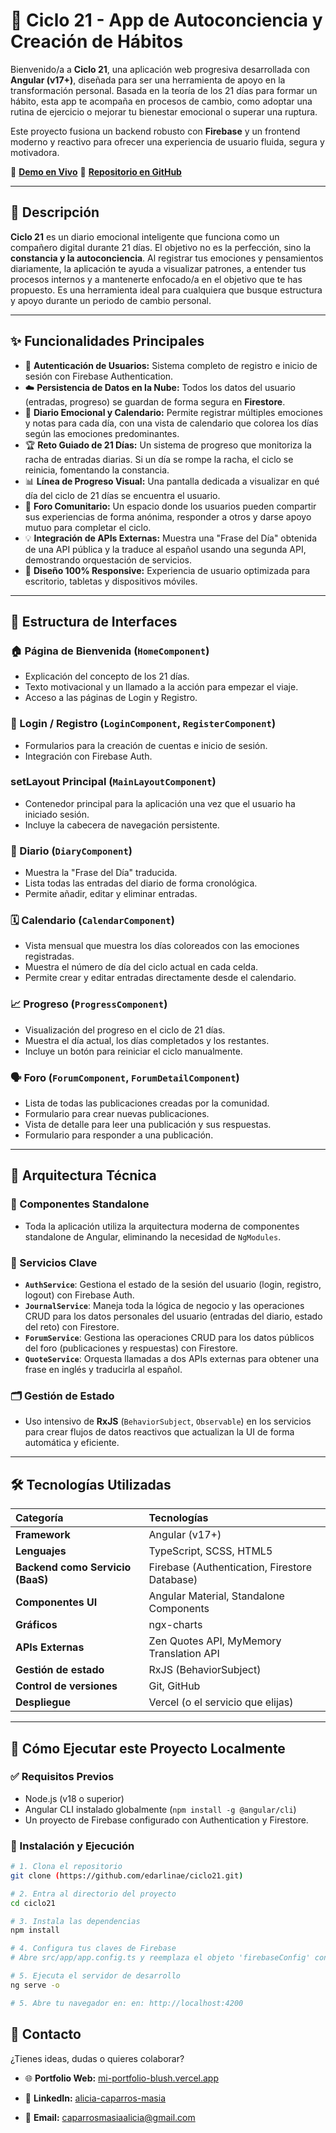# 🌱 Ciclo 21 - App de Autoconciencia y Creación de Hábitos

Bienvenido/a a **Ciclo 21**, una aplicación web progresiva desarrollada con **Angular (v17+)**, diseñada para ser una herramienta de apoyo en la transformación personal. Basada en la teoría de los 21 días para formar un hábito, esta app te acompaña en procesos de cambio, como adoptar una rutina de ejercicio o mejorar tu bienestar emocional o superar una ruptura.

Este proyecto fusiona un backend robusto con **Firebase** y un frontend moderno y reactivo para ofrecer una experiencia de usuario fluida, segura y motivadora.

🔗 **[Demo en Vivo](URL_DE_TU_DEMO_AQUI)**
🔗 **[Repositorio en GitHub](https://github.com/edarlinae/ciclo21.git)**

---

## 📜 Descripción

**Ciclo 21** es un diario emocional inteligente que funciona como un compañero digital durante 21 días. El objetivo no es la perfección, sino la **constancia y la autoconciencia**. Al registrar tus emociones y pensamientos diariamente, la aplicación te ayuda a visualizar patrones, a entender tus procesos internos y a mantenerte enfocado/a en el objetivo que te has propuesto. Es una herramienta ideal para cualquiera que busque estructura y apoyo durante un periodo de cambio personal.

---

## ✨ Funcionalidades Principales

-   👤 **Autenticación de Usuarios:** Sistema completo de registro e inicio de sesión con Firebase Authentication.
-   ☁️ **Persistencia de Datos en la Nube:** Todos los datos del usuario (entradas, progreso) se guardan de forma segura en **Firestore**.
-   📅 **Diario Emocional y Calendario:** Permite registrar múltiples emociones y notas para cada día, con una vista de calendario que colorea los días según las emociones predominantes.
-   🏆 **Reto Guiado de 21 Días:** Un sistema de progreso que monitoriza la racha de entradas diarias. Si un día se rompe la racha, el ciclo se reinicia, fomentando la constancia.
-   📊 **Línea de Progreso Visual:** Una pantalla dedicada a visualizar en qué día del ciclo de 21 días se encuentra el usuario.
-   💬 **Foro Comunitario:** Un espacio donde los usuarios pueden compartir sus experiencias de forma anónima, responder a otros y darse apoyo mutuo para completar el ciclo.
-   💡 **Integración de APIs Externas:** Muestra una "Frase del Día" obtenida de una API pública y la traduce al español usando una segunda API, demostrando orquestación de servicios.
-   📱 **Diseño 100% Responsive:** Experiencia de usuario optimizada para escritorio, tabletas y dispositivos móviles.

---

## 📂 Estructura de Interfaces

### 🏠 Página de Bienvenida (`HomeComponent`)
-   Explicación del concepto de los 21 días.
-   Texto motivacional y un llamado a la acción para empezar el viaje.
-   Acceso a las páginas de Login y Registro.

### 🔐 Login / Registro (`LoginComponent`, `RegisterComponent`)
-   Formularios para la creación de cuentas e inicio de sesión.
-   Integración con Firebase Auth.

### setLayout Principal (`MainLayoutComponent`)
-   Contenedor principal para la aplicación una vez que el usuario ha iniciado sesión.
-   Incluye la cabecera de navegación persistente.

### 📔 Diario (`DiaryComponent`)
-   Muestra la "Frase del Día" traducida.
-   Lista todas las entradas del diario de forma cronológica.
-   Permite añadir, editar y eliminar entradas.

### 🗓️ Calendario (`CalendarComponent`)
-   Vista mensual que muestra los días coloreados con las emociones registradas.
-   Muestra el número de día del ciclo actual en cada celda.
-   Permite crear y editar entradas directamente desde el calendario.

### 📈 Progreso (`ProgressComponent`)
-   Visualización del progreso en el ciclo de 21 días.
-   Muestra el día actual, los días completados y los restantes.
-   Incluye un botón para reiniciar el ciclo manualmente.

### 🗣️ Foro (`ForumComponent`, `ForumDetailComponent`)
-   Lista de todas las publicaciones creadas por la comunidad.
-   Formulario para crear nuevas publicaciones.
-   Vista de detalle para leer una publicación y sus respuestas.
-   Formulario para responder a una publicación.

---

## 🧠 Arquitectura Técnica

### 🧩 Componentes Standalone
-   Toda la aplicación utiliza la arquitectura moderna de componentes standalone de Angular, eliminando la necesidad de `NgModules`.

### 🧮 Servicios Clave
-   **`AuthService`**: Gestiona el estado de la sesión del usuario (login, registro, logout) con Firebase Auth.
-   **`JournalService`**: Maneja toda la lógica de negocio y las operaciones CRUD para los datos personales del usuario (entradas del diario, estado del reto) con Firestore.
-   **`ForumService`**: Gestiona las operaciones CRUD para los datos públicos del foro (publicaciones y respuestas) con Firestore.
-   **`QuoteService`**: Orquesta llamadas a dos APIs externas para obtener una frase en inglés y traducirla al español.

### 🗂️ Gestión de Estado
-   Uso intensivo de **RxJS** (`BehaviorSubject`, `Observable`) en los servicios para crear flujos de datos reactivos que actualizan la UI de forma automática y eficiente.

---

## 🛠️ Tecnologías Utilizadas

| Categoría | Tecnologías |
| :--- | :--- |
| **Framework** | Angular (v17+) |
| **Lenguajes** | TypeScript, SCSS, HTML5 |
| **Backend como Servicio (BaaS)**| Firebase (Authentication, Firestore Database) |
| **Componentes UI** | Angular Material, Standalone Components |
| **Gráficos** | ngx-charts |
| **APIs Externas** | Zen Quotes API, MyMemory Translation API |
| **Gestión de estado** | RxJS (BehaviorSubject) |
| **Control de versiones** | Git, GitHub |
| **Despliegue** | Vercel (o el servicio que elijas) |

---

## 🔧 Cómo Ejecutar este Proyecto Localmente

### ✅ Requisitos Previos

-   Node.js (v18 o superior)
-   Angular CLI instalado globalmente (`npm install -g @angular/cli`)
-   Un proyecto de Firebase configurado con Authentication y Firestore.

### 🚀 Instalación y Ejecución

```bash
# 1. Clona el repositorio
git clone (https://github.com/edarlinae/ciclo21.git)

# 2. Entra al directorio del proyecto
cd ciclo21

# 3. Instala las dependencias
npm install

# 4. Configura tus claves de Firebase
# Abre src/app/app.config.ts y reemplaza el objeto 'firebaseConfig' con tus propias claves.

# 5. Ejecuta el servidor de desarrollo
ng serve -o

# 5. Abre tu navegador en: en: http://localhost:4200
```

## 👤 Contacto


¿Tienes ideas, dudas o quieres colaborar?



- 🌐 **Portfolio Web:** [mi-portfolio-blush.vercel.app](https://mi-portfolio-blush.vercel.app)

- 💼 **LinkedIn:** [alicia-caparros-masia](https://www.linkedin.com/in/alicia-caparros-masia-39aa6a357)

- 📧 **Email:** [caparrosmasiaalicia@gmail.com](mailto:caparrosmasiaalicia@gmail.com)

